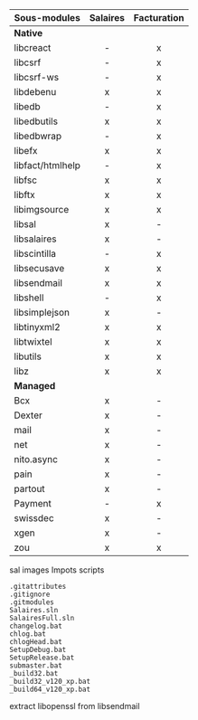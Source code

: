 Sous-modules | Salaires | Facturation
--- |:---:|:---:
 | **Native** |
libcreact | - | x
libcsrf | - | x
libcsrf-ws | - | x
libdebenu | x | x
libedb | - | x
libedbutils | x | x
libedbwrap | - | x
libefx | x | x
libfact/htmlhelp | - | x
libfsc | x | x
libftx | x | x
libimgsource | x | x
libsal | x | -
libsalaires | x | -
libscintilla | - | x
libsecusave | x | x
libsendmail | x | x
libshell | - | x
libsimplejson | x | -
libtinyxml2 | x | x
libtwixtel | x | x
libutils | x | x
libz | x | x
 | **Managed** |
Bcx | x | -
Dexter | x | -
mail | x | -
net | x | -
nito.async | x | -
pain | x | -
partout | x | -
Payment | - | x
swissdec | x | -
xgen | x | -
zou | x | x

sal
	images
	Impots
	scripts

	.gitattributes
	.gitignore
	.gitmodules
	Salaires.sln
	SalairesFull.sln
	changelog.bat
	chlog.bat
	chlogHead.bat
	SetupDebug.bat
	SetupRelease.bat
	submaster.bat
	_build32.bat
	_build32_v120_xp.bat
	_build64_v120_xp.bat

	
extract libopenssl from libsendmail
